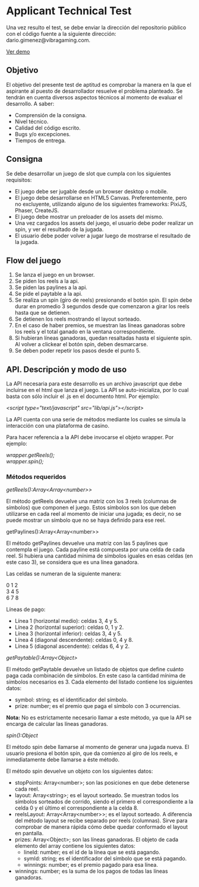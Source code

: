 <h1>Applicant Technical Test</h1>

<p>Una vez resulto el test, se debe enviar la dirección del repositorio público con el código fuente a la siguiente dirección: dario.gimenez@vibragaming.com.</p>
<p><a href="http://games.spieldev.com/applicant-test/" target="_blank">Ver demo</a></p>

<h2>Objetivo</h2>
<p>El objetivo del presente test de aptitud es comprobar la manera en la que el aspirante al puesto de desarrollador resuelve el problema planteado. Se tendrán en cuenta diversos aspectos técnicos al momento de evaluar el desarrollo. A saber:</p>

<ul>
	<li>Comprensión de la consigna.</li>
	<li>Nivel técnico.</li>
	<li>Calidad del código escrito.</li>
	<li>Bugs y/o excepciones.</li>
	<li>Tiempos de entrega.</li>
</ul>

<h2>Consigna</h2>
<p>Se debe desarrollar un juego de slot que cumpla con los siguientes requisitos:</p>
<ul>
	<li>El juego debe ser jugable desde un browser desktop o mobile.</li>
	<li>El juego debe desarrollarse en HTML5 Canvas. Preferentemente, pero no excluyente, utilizando alguno de los siguientes frameworks: PixiJS, Phaser, CreateJS.</li>
	<li>El juego debe mostrar un preloader de los assets del mismo.</li>
	<li>Una vez cargados los assets del juego, el usuario debe poder realizar un spin, y ver el resultado de la jugada.</li>
	<li>El usuario debe poder volver a jugar luego de mostrarse el resultado de la jugada.</li>
</ul>

<h2>Flow del juego</h2>
<ol>
	<li>Se lanza el juego en un browser.</li>
	<li>Se piden los reels a la api.</li>
	<li>Se piden las paylines a la api.</li>
	<li>Se pide el paytable a la api.</li>
	<li>Se realiza un spin (giro de reels) presionando el botón spin. El spin debe durar en promedio 3 segundos desde que comenzaron a girar los reels hasta que se detienen.</li>
	<li>Se detienen los reels mostrando el layout sorteado.</li>
	<li>En el caso de haber premios, se muestran las líneas ganadoras sobre los reels y el total ganado en la ventana correspondiente.</li>
	<li>Si hubieran líneas ganadoras, quedan resaltadas hasta el siguiente spin. Al volver a clickear el botón spin, deben desmarcarse.</li>
	<li>Se deben poder repetir los pasos desde el punto 5.</li>
</ol>


<h2>API. Descripción y modo de uso</h2>
<p> La API necesaria para este desarrollo es un archivo javascript que debe incluirse en el html que lanza el juego. La API se auto-inicializa, por lo cual basta con sólo incluir el .js en el documento html. Por ejemplo:</p>
<p><i>&lt;script type="text/javascript" src="lib/api.js"&gt;&lt;/script&gt;</i></p>
<p>La API cuenta con una serie de métodos mediante los cuales se simula la interacción con una plataforma de casino.</p>
<p>Para hacer referencia a la API debe invocarse el objeto wrapper. Por ejemplo:</p>
<p><i>wrapper.getReels();<br>
wrapper.spin();<br></i></p>

<h3>Métodos requeridos</h3>
<p><i>getReels():Array&lt;Array&lt;number&gt;&gt;</i></p>
<p>El método getReels devuelve una matriz con los 3 reels (columnas de símbolos) que componen el juego. Estos símbolos son los que deben utilizarse en cada reel al momento de iniciar una jugada; es decir, no se puede mostrar un símbolo que no se haya definido para ese reel.</p>

<p>getPaylines():Array&lt;Array&lt;number&gt;&gt;</p>
<p>El método getPaylines devuelve una matriz con las 5 paylines que contempla el juego. Cada payline está compuesta por una celda de cada reel. Si hubiera una cantidad mínima de símbolos iguales en esas celdas (en este caso 3), se considera que es una línea ganadora.</p>
<p>Las celdas se numeran de la siguiente manera:</p>
<p>0 1 2<br>
3 4 5<br>
6 7 8</p>

<p>Líneas de pago:</p>
<ul>
	<li>Línea 1 (horizontal medio): celdas 3, 4 y 5.</li>
	<li>Línea 2 (horizontal superior): celdas 0, 1 y 2.</li>
	<li>Línea 3 (horizontal inferior): celdas 3, 4 y 5.</li>
	<li>Línea 4 (diagonal descendente): celdas 0, 4 y 8.</li>
	<li>Línea 5 (diagonal ascendente): celdas 6, 4 y 2.</li>
</ul>

<p><i>getPaytable():Array&lt;Object&gt;</i></p>
<p>El método getPaytable devuelve un listado de objetos que define cuánto paga cada combinación de símbolos. En este caso la cantidad mínima de símbolos necesarios es 3.
Cada elemento del listado contiene los siguientes datos:</p>
<ul>
	<li>symbol: string; es el identificador del símbolo.</li>
	<li>prize: number; es el premio que paga el símbolo con 3 ocurrencias.</li>
</ul>
<p><b>Nota:</b> No es estrictamente necesario llamar a este método, ya que la API se encarga de calcular las líneas ganadoras.</p>

<p><i>spin():Object</i></p>
<p>El método spin debe llamarse al momento de generar una jugada nueva. El usuario presiona el botón spin, que da comienzo al giro de los reels, e inmediatamente debe llamarse a éste método.</p>
<p>El método spin devuelve un objeto con los siguientes datos:</p>
<ul>
	<li>stopPoints: Array&lt;number&gt;; son las posiciones en que debe detenerse cada reel.</number>
	<li>layout: Array&lt;string&gt;; es el layout sorteado. Se muestran todos los símbolos sorteados de corrido, siendo el primero el correspondiente a la celda 0 y el último el correspondiente a la celda 8.</li>
	<li>reelsLayout: Array&lt;Array&lt;number&gt;&gt;; es el layout sorteado. A diferencia del método layout se recibe separado por reels (columnas). Sirve para comprobar de manera rápida cómo debe quedar conformado el layout en pantalla. 
	<li>prizes: Array&lt;Object&gt;; son las líneas ganadoras. El objeto de cada elemento del array contiene los siguientes datos:
		<ul>
			<li>lineId: number; es el id de la línea que se está pagando.</li>
			<li>symId: string; es el identificador del símbolo que se está pagando.</li>
			<li>winnings: number; es el premio pagado para esa línea.</li>
		</ul>
	</li>
	<li>winnings: number; es la suma de los pagos de todas las líneas ganadoras.</li>
